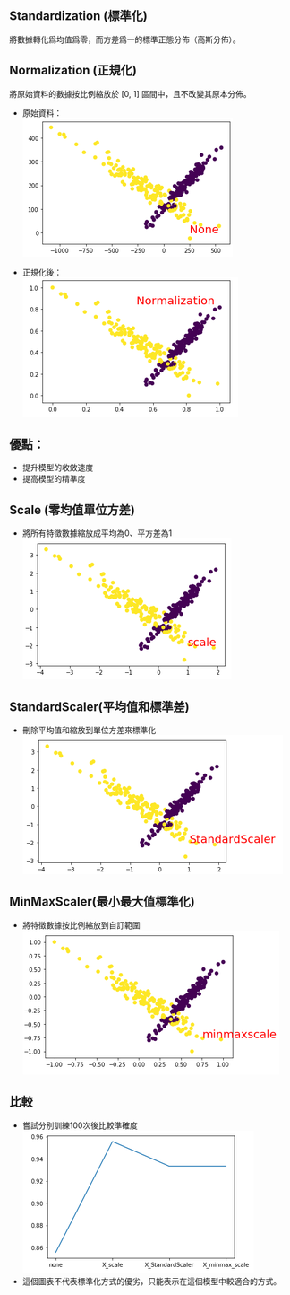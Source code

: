 ## Standardization (標準化)    
將數據轉化爲均值爲零，而方差爲一的標準正態分佈（高斯分佈）。

## Normalization (正規化)    
將原始資料的數據按比例縮放於 [0, 1] 區間中，且不改變其原本分佈。 

* 原始資料：    
![image](https://github.com/KNChiu/AI_StudyCircle/blob/master/Picture/w10/None.png)    

* 正規化後：    
![image](https://github.com/KNChiu/AI_StudyCircle/blob/master/Picture/w10/Normalization.png)


## 優點：
* 提升模型的收斂速度
* 提高模型的精準度

## Scale (零均值單位方差)
* 將所有特徵數據縮放成平均為0、平方差為1    
![image](https://github.com/KNChiu/AI_StudyCircle/blob/master/Picture/w10/scale.png)

## StandardScaler(平均值和標準差)
* 刪除平均值和縮放到單位方差來標準化    
![image](https://github.com/KNChiu/AI_StudyCircle/blob/master/Picture/w10/StandardScaler.png)

## MinMaxScaler(最小最大值標準化)
* 將特徵數據按比例縮放到自訂範圍    
![image](https://github.com/KNChiu/AI_StudyCircle/blob/master/Picture/w10/minmaxscale.png)

## 比較
* 嘗試分別訓練100次後比較準確度
![image](https://github.com/KNChiu/AI_StudyCircle/blob/master/Picture/w10/Compare.png)
* 這個圖表不代表標準化方式的優劣，只能表示在這個模型中較適合的方式。
